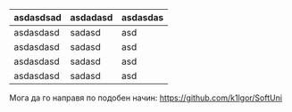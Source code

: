 
|asdasdsad|asdadasd|asdasdas|
----------|--------|--------|
|asdasdasd|sadasd  |asd|
|asdasdasd|sadasd  |asd|
|asdasdasd|sadasd  |asd|
|asdasdasd|sadasd  |asd|


Мога да го направя по подобен начин: https://github.com/k1lgor/SoftUni
